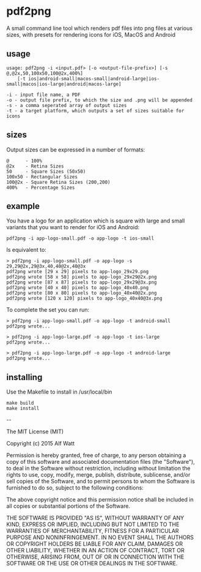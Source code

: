 # pdf2png

A small command line tool which renders pdf files into png files at various sizes,
with presets for rendering icons for iOS, MacOS and Android

## usage

    usage: pdf2png -i <input.pdf> [-o <output-file-prefix>] [-s @,@2x,50,100x50,100@2x,400%]
        [-t ios|android-small|macos-small|android-large|ios-small|macos|ios-large|android|macos-large]

    -i - input file name, a PDF
    -o - output file prefix, to which the size and .png will be appended
    -s - a comma seperated array of output sizes
    -t - a target platform, which outputs a set of sizes suitable for icons

## sizes

Output sizes can be expressed in a number of formats:

    @      - 100%
    @2x    - Retina Sizes
    50     - Square Sizes (50x50)
    100x50 - Rectangular Sizes
    100@2x - Square Retina Sizes (200,200)
    400%   - Percentage Sizes

## example

You have a logo for an application which is square with large and small variants that you want to render for iOS and Android:

    pdf2png -i app-logo-small.pdf -o app-logo -t ios-small

Is equivalent to:

    > pdf2png -i app-logo-small.pdf -o app-logo -s 29,29@2x,29@3x,40,40@2x,40@3x
    pdf2png wrote [29 x 29] pixels to app-logo_29x29.png
    pdf2png wrote [58 x 58] pixels to app-logo_29x29@2x.png
    pdf2png wrote [87 x 87] pixels to app-logo_29x29@3x.png
    pdf2png wrote [40 x 40] pixels to app-logo_40x40.png
    pdf2png wrote [80 x 80] pixels to app-logo_40x40@2x.png
    pdf2png wrote [120 x 120] pixels to app-logo_40x40@3x.png

To complete the set you can run:

    > pdf2png -i app-logo-small.pdf -o app-logo -t android-small
    pdf2png wrote...
    
    > pdf2png -i app-logo-large.pdf -o app-logo -t ios-large
    pdf2png wrote...
    
    > pdf2png -i app-logo-large.pdf -o app-logo -t android-large
    pdf2png wrote...

## installing

Use the Makefile to install in /usr/local/bin

    make build
    make install

--

The MIT License (MIT)

Copyright (c) 2015 Alf Watt

Permission is hereby granted, free of charge, to any person obtaining a copy
of this software and associated documentation files (the "Software"), to deal
in the Software without restriction, including without limitation the rights
to use, copy, modify, merge, publish, distribute, sublicense, and/or sell
copies of the Software, and to permit persons to whom the Software is
furnished to do so, subject to the following conditions:

The above copyright notice and this permission notice shall be included in all
copies or substantial portions of the Software.

THE SOFTWARE IS PROVIDED "AS IS", WITHOUT WARRANTY OF ANY KIND, EXPRESS OR
IMPLIED, INCLUDING BUT NOT LIMITED TO THE WARRANTIES OF MERCHANTABILITY,
FITNESS FOR A PARTICULAR PURPOSE AND NONINFRINGEMENT. IN NO EVENT SHALL THE
AUTHORS OR COPYRIGHT HOLDERS BE LIABLE FOR ANY CLAIM, DAMAGES OR OTHER
LIABILITY, WHETHER IN AN ACTION OF CONTRACT, TORT OR OTHERWISE, ARISING FROM,
OUT OF OR IN CONNECTION WITH THE SOFTWARE OR THE USE OR OTHER DEALINGS IN THE
SOFTWARE.

